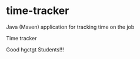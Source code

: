 # time-tracker
Java (Maven) application for tracking time on the job

Time tracker

Good hgctgt Students!!!
